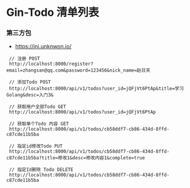 # Gin-Todo 清单列表

### 第三方包

- https://ini.unknwon.io/


<!-- 
http://chuquanl.com/golang-cron%E7%AE%80%E4%BB%8B%E5%8F%8A%E4%BD%BFcron%E6%94%AF%E6%8C%81%E5%B8%A6%E5%8F%82%E6%95%B0%E4%BB%BB%E5%8A%A1%E8%B0%83%E7%94%A8/

https://www.zhaotool.com/convert/cron.html

https://github.com/EDDYCJY/blog/blob/09a2e466d088b2bef6ae35700efb7df3ccd07c44/golang/gin/2018-02-16-Gin%E5%AE%9E%E8%B7%B5-%E8%BF%9E%E8%BD%BD%E4%BA%8C-%E6%90%AD%E5%BB%BABlogAPIs-01.md

https://github.com/tokillabeast/golang-todo/blob/eea49c09fd2400b45c790fd0feebe604cde89391/backend/models/todo.go -->


```
 // 注册 POST
 http://localhost:8000/register?email=zhangsan@qq.com&password=123456&nick_name=赵日天

 // 添加Todo POST
 http://localhost:8000/api/v1/todos?user_id=jQFjVt6PtAp&title=学习Golang&desc=入门3&

 // 获取用户全部Todo GET
 http://localhost:8000/api/v1/todos?user_id=jQFjVt6PtAp

 // 获取单个Todo 内容 GET
 http://localhost:8000/api/v1/todos/cb58ddf7-cb86-434d-8ffd-c87cde11b5ba

 // 指定id修改Todo PUT
 http://localhost:8000/api/v1/todos/cb58ddf7-cb86-434d-8ffd-c87cde11b5ba?title=修改1&desc=修改内容1&complete=true

 // 指定Id删除 Todo DELETE
 http://localhost:8000/api/v1/todos/cb58ddf7-cb86-434d-8ffd-c87cde11b5ba

```